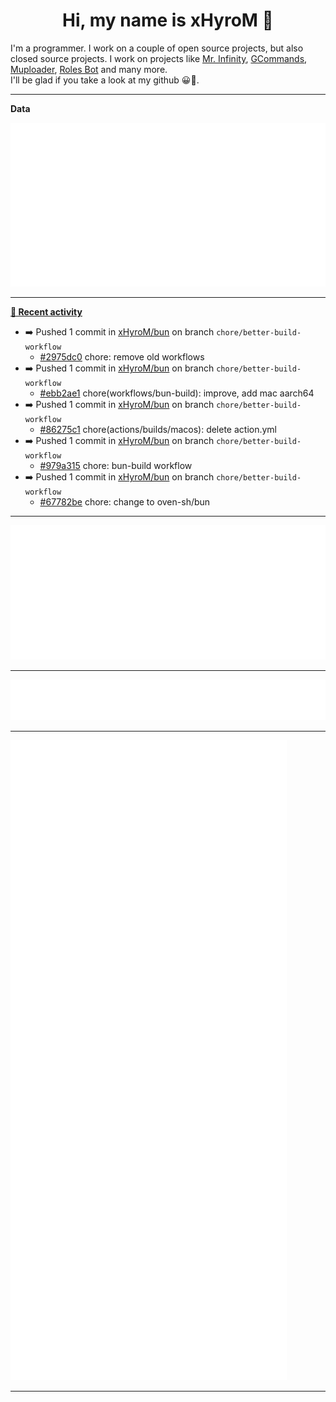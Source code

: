 <p align="center">
    <!-- <img src="https://avatars.githubusercontent.com/u/56601352" width="192" alt="hyro's pfp" /> -->
    <h1 align="center">Hi, my name is xHyroM 👋</h1>
</p>

I'm a programmer. I work on a couple of open source projects, but also closed source projects. I work on projects like [Mr. Infinity](https://discord.com/oauth2/authorize?client_id=720321585625694239&scope=bot%20applications.commands&permissions=8&redirect_uri=https://blobs.gq/imanager&prompt=consent&response_type=code), [GCommands](https://github.com/Garlic-Team/GCommands), [Muploader](https://github.com/xHyroM/Muploader), [Roles Bot](https://github.com/xHyroM/roles-bot) and many more.  
I'll be glad if you take a look at my github 😀👀.

___
**Data**

<img src="https://github.com/xHyroM/xHyroM/blob/master/.cache/base.svg">

___

**[📰 Recent activity](https://github.com/xHyroM)**
* ➡️ Pushed 1 commit in [xHyroM/bun](https://github.com/xHyroM/bun) on branch `chore/better-build-workflow`
  * [#2975dc0](https://github.com/xHyroM/bun/commit/2975dc0) chore: remove old workflows
* ➡️ Pushed 1 commit in [xHyroM/bun](https://github.com/xHyroM/bun) on branch `chore/better-build-workflow`
  * [#ebb2ae1](https://github.com/xHyroM/bun/commit/ebb2ae1) chore(workflows/bun-build): improve, add mac aarch64
* ➡️ Pushed 1 commit in [xHyroM/bun](https://github.com/xHyroM/bun) on branch `chore/better-build-workflow`
  * [#86275c1](https://github.com/xHyroM/bun/commit/86275c1) chore(actions/builds/macos): delete action.yml
* ➡️ Pushed 1 commit in [xHyroM/bun](https://github.com/xHyroM/bun) on branch `chore/better-build-workflow`
  * [#979a315](https://github.com/xHyroM/bun/commit/979a315) chore: bun-build workflow
* ➡️ Pushed 1 commit in [xHyroM/bun](https://github.com/xHyroM/bun) on branch `chore/better-build-workflow`
  * [#67782be](https://github.com/xHyroM/bun/commit/67782be) chore: change to oven-sh/bun


___

<img src="https://github.com/xHyroM/xHyroM/blob/master/.cache/isocalendar.svg">

___

<img src="https://github.com/xHyroM/xHyroM/blob/master/.cache/languages.svg">

___

<img src="https://github.com/xHyroM/xHyroM/blob/master/.cache/achievements.svg">

___
